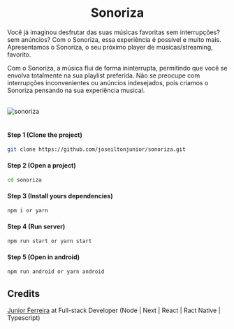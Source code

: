 <h1 align="center">Sonoriza</h1>

<p>Você já imaginou desfrutar das suas músicas favoritas sem interrupções? sem anúncios? Com o Sonoriza, essa experiência é possível e muito mais. Apresentamos o Sonoriza, o seu próximo player de músicas/streaming, favorito.</p>

<p>Com o Sonoriza, a música flui de forma ininterrupta, permitindo que você se envolva totalmente na sua playlist preferida. Não se preocupe com interrupções inconvenientes ou anúncios indesejados, pois criamos o Sonoriza pensando na sua experiência musical.</p>

<br/>


<div>
  <img src="https://i.ibb.co/BLxsS5m/sonoriza.png" alt="sonoriza" border="0">  
</div>

<br/>

#### Step 1 (Clone the project)
```sh
git clone https://github.com/joseiltonjunior/sonoriza.git
```
#### Step 2 (Open a project)
```sh
cd sonoriza
```
#### Step 3 (Install yours dependencies)
```sh
npm i or yarn 
```
#### Step 4 (Run server)
```sh
npm run start or yarn start
```
#### Step 5 (Open in android) 
```sh
npm run android or yarn android
```

<!-- ## Utils

#### I (Run tests CMD) 
```sh
npm run test or yarn test
``` -->

<!-- #### II (Run tests UI) 
```sh
npm run test:ui or yarn test:ui
``` -->

<!-- #### III (Run coverage tests ) 
```sh
npm run test:coverage or yarn test:coverage
``` -->

## Credits

<a href="https://ferreirajr.tech/" target="_blank">Junior Ferreira</a> at Full-stack Developer (Node | Next | React | Ract Native | Typescript)

